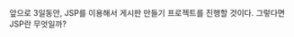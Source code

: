 앞으로 3일동안, JSP를 이용해서 게시판 만들기 프로젝트를 진행할 것이다.
그렇다면 JSP란 무엇일까?


<!--stackedit_data:
eyJoaXN0b3J5IjpbMTQzOTkxMTg3N119
-->